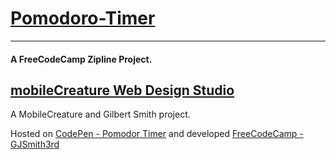# [Pomodoro-Timer](http://codepen.io/GJSmith3rd/pen/YyxKzQ)
--------------------------------
#### A FreeCodeCamp Zipline Project.

[mobileCreature Web Design Studio](http://gjsmith3rd.github.io/)
--------------------------------
A MobileCreature and Gilbert Smith project.

Hosted on [CodePen - Pomodor Timer](http://codepen.io/GJSmith3rd/pen/YyxKzQ) and developed [FreeCodeCamp - GJSmith3rd](http://freecodecamp.com/gjsmith3rd)
